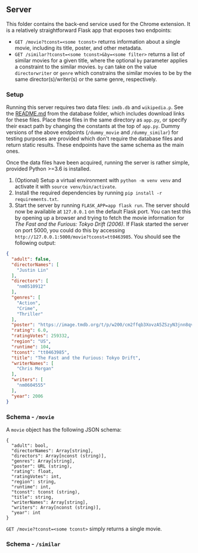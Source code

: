## Server

This folder contains the back-end service used for the Chrome extension. It is a relatively straightforward Flask app that exposes two endpoints:

* `GET /movie?tconst=<some tconst>` returns information about a single movie, including its title, poster, and other metadata.
* `GET /similar?tconst=<some tconst>&by=<some filter>` returns a list of similar movies for a given title, where the optional `by` parameter applies a constraint to the similar movies. `by` can take on the value `directorwriter` or `genre` which constrains the similar movies to be by the same director(s)/writer(s) or the same genre, respectively.

### Setup

Running this server requires two data files: `imdb.db` and `wikipedia.p`. See the [README.md](https://github.com/VAkarsh20/CS410CourseProject/blob/main/database/README.md) from the database folder, which includes download links for these files. Place these files in the same directory as `app.py`, or specify their exact path by changing the constants at the top of `app.py`. Dummy versions of the above endpoints (`/dummy_movie` and `/dummy_similar`) for testing purposes are provided which don't require the database files and return static results. These endpoints have the same schema as the main ones.

Once the data files have been acquired, running the server is rather simple, provided Python >=3.6 is installed.

1. (Optional) Setup a virtual environment with `python -m venv venv` and activate it with `source venv/bin/activate`.
2. Install the required dependencies by running `pip install -r requirements.txt`.
3. Start the server by running `FLASK_APP=app flask run`. The server should now be available at `127.0.0.1` on the default Flask port. You can test this by opening up a browser and trying to fetch the movie information for *The Fast and the Furious: Tokyo Drift (2006)*. If Flask started the server on port 5000, you could do this by accessing `http://127.0.0.1:5000/movie?tconst=tt0463985`. You should see the following output:

```json
{
  "adult": false,
  "directorNames": [
    "Justin Lin"
  ],
  "directors": [
    "nm0510912"
  ],
  "genres": [
    "Action",
    "Crime",
    "Thriller"
  ],
  "poster": "https://image.tmdb.org/t/p/w200/cm2ffqb3XovzA5ZSzyN3jnn8qv0.jpg",
  "rating": 6.0,
  "ratingVotes": 259332,
  "region": "US",
  "runtime": 104,
  "tconst": "tt0463985",
  "title": "The Fast and the Furious: Tokyo Drift",
  "writerNames": [
    "Chris Morgan"
  ],
  "writers": [
    "nm0604555"
  ],
  "year": 2006
}
```

### Schema - `/movie`

A `movie` object has the following JSON schema:
```
{
  "adult": bool,
  "directorNames": Array[string],
  "directors": Array[nconst (string)],
  "genres": Array[string],
  "poster": URL (string),
  "rating": float,
  "ratingVotes": int,
  "region": string,
  "runtime": int,
  "tconst": tconst (string),
  "title": string,
  "writerNames": Array[string],
  "writers": Array[nconst (string)],
  "year": int
}
```

`GET /movie?tconst=<some tconst>` simply returns a single movie.

### Schema - `/similar`